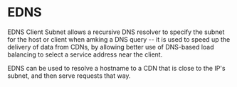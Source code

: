 # EDNS

EDNS Client Subnet allows a recursive DNS resolver to specify the subnet for the host or client when amking a DNS query -- it is used to speed up the delivery of data from CDNs, by allowing better use of DNS-based load balancing to select a service address near the client.

EDNS can be used to resolve a hostname to a CDN that is close to the IP's subnet, and then serve requests that way.
